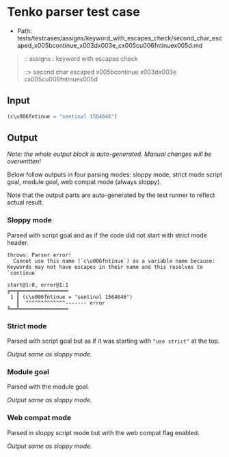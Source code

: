 # Tenko parser test case

- Path: tests/testcases/assigns/keyword_with_escapes_check/second_char_escaped_x005bcontinue_x003dx003e_cx005cu006fntinuex005d.md

> :: assigns : keyword with escapes check
>
> ::> second char escaped x005bcontinue x003dx003e cx005cu006fntinuex005d

## Input

`````js
(c\u006fntinue = "sentinal 1564646")
`````

## Output

_Note: the whole output block is auto-generated. Manual changes will be overwritten!_

Below follow outputs in four parsing modes: sloppy mode, strict mode script goal, module goal, web compat mode (always sloppy).

Note that the output parts are auto-generated by the test runner to reflect actual result.

### Sloppy mode

Parsed with script goal and as if the code did not start with strict mode header.

`````
throws: Parser error!
  Cannot use this name (`c\u006fntinue`) as a variable name because: Keywords may not have escapes in their name and this resolves to `continue`

start@1:0, error@1:1
╔══╦════════════════
 1 ║ (c\u006fntinue = "sentinal 1564646")
   ║  ^^^^^^^^^^^^^------- error
╚══╩════════════════

`````

### Strict mode

Parsed with script goal but as if it was starting with `"use strict"` at the top.

_Output same as sloppy mode._

### Module goal

Parsed with the module goal.

_Output same as sloppy mode._

### Web compat mode

Parsed in sloppy script mode but with the web compat flag enabled.

_Output same as sloppy mode._
